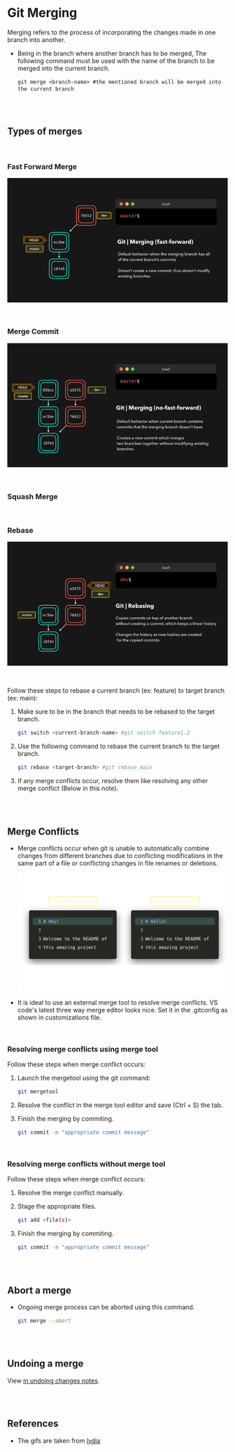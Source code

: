 # Git Merging

Merging refers to the process of incorporating the changes made in one branch into another.

- Being in the branch where another branch has to be merged, The following command must be used with the name of the branch to be merged into the current branch.

  ```
  git merge <branch-name> #the mentioned branch will be merged into the current branch
  ```

<br>
<br>

## Types of merges

<br>

### Fast Forward Merge

![ff](./_assets/ff.gif)

<br>

### Merge Commit

![noff](./_assets/noff.gif)

<br>

### Squash Merge

<br>

### Rebase

![noff](./_assets/rebase.gif)

<br>

Follow these steps to rebase a current branch (ex: feature) to target branch (ex: main):

1. Make sure to be in the branch that needs to be rebased to the target branch.

   ```bash
   git switch <current-branch-name> #git switch feature1.2
   ```

1. Use the following command to rebase the current branch to the target branch.

   ```bash
   git rebase <target-branch> #git rebase main
   ```

1. If any merge conflicts occur, resolve them like resolving any other merge conflict (Below in this note).

<br>
<br>

## Merge Conflicts

- Merge conflicts occur when git is unable to automatically combine changes from different branches due to conflicting modifications in the same part of a file or conflicting changes in file renames or deletions.

  ![mergeconf](./_assets/mergeconfict.png)

- It is ideal to use an external merge tool to resolve merge conflicts. VS code's latest three way merge editor looks nice. Set it in the .gitconfig as shown in customizations file.

<br>

### Resolving merge conflicts using merge tool

Follow these steps when merge conflict occurs:

1. Launch the mergetool using the git command:

   ```bash
   git mergetool
   ```

2. Resolve the conflict in the merge tool editor and save (Ctrl + S) the tab.
3. Finish the merging by commiting.
   ```bash
   git commit -m "appropriate commit message"
   ```

<br>

### Resolving merge conflicts without merge tool

Follow these steps when merge conflict occurs:

1. Resolve the merge conflict manually.
1. Stage the appropriate files.
   ```bash
   git add <file(s)>
   ```
1. Finish the merging by commiting.

   ```bash
   git commit -m "appropriate commit message"
   ```

<br>
<br>

## Abort a merge

- Ongoing merge process can be aborted using this command.
  ```bash
  git merge --abort
  ```

<br>
<br>

## Undoing a merge

View [in undoing changes notes](06-undoing-changes.md#undoing-a-merge).

<br>
<br>

## References

- The gifs are taken from [lydia](https://dev.to/lydiahallie/cs-visualized-useful-git-commands-37p1)
